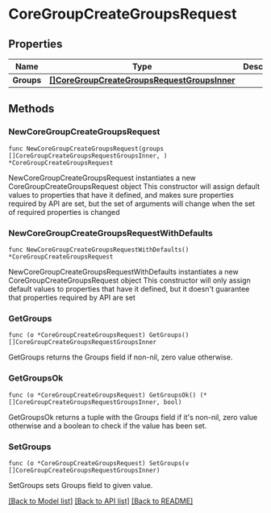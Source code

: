 # CoreGroupCreateGroupsRequest

## Properties

Name | Type | Description | Notes
------------ | ------------- | ------------- | -------------
**Groups** | [**[]CoreGroupCreateGroupsRequestGroupsInner**](CoreGroupCreateGroupsRequestGroupsInner.md) |  | 

## Methods

### NewCoreGroupCreateGroupsRequest

`func NewCoreGroupCreateGroupsRequest(groups []CoreGroupCreateGroupsRequestGroupsInner, ) *CoreGroupCreateGroupsRequest`

NewCoreGroupCreateGroupsRequest instantiates a new CoreGroupCreateGroupsRequest object
This constructor will assign default values to properties that have it defined,
and makes sure properties required by API are set, but the set of arguments
will change when the set of required properties is changed

### NewCoreGroupCreateGroupsRequestWithDefaults

`func NewCoreGroupCreateGroupsRequestWithDefaults() *CoreGroupCreateGroupsRequest`

NewCoreGroupCreateGroupsRequestWithDefaults instantiates a new CoreGroupCreateGroupsRequest object
This constructor will only assign default values to properties that have it defined,
but it doesn't guarantee that properties required by API are set

### GetGroups

`func (o *CoreGroupCreateGroupsRequest) GetGroups() []CoreGroupCreateGroupsRequestGroupsInner`

GetGroups returns the Groups field if non-nil, zero value otherwise.

### GetGroupsOk

`func (o *CoreGroupCreateGroupsRequest) GetGroupsOk() (*[]CoreGroupCreateGroupsRequestGroupsInner, bool)`

GetGroupsOk returns a tuple with the Groups field if it's non-nil, zero value otherwise
and a boolean to check if the value has been set.

### SetGroups

`func (o *CoreGroupCreateGroupsRequest) SetGroups(v []CoreGroupCreateGroupsRequestGroupsInner)`

SetGroups sets Groups field to given value.



[[Back to Model list]](../README.md#documentation-for-models) [[Back to API list]](../README.md#documentation-for-api-endpoints) [[Back to README]](../README.md)


